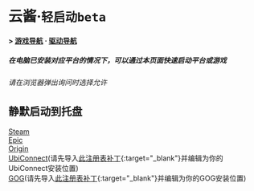 # 云酱·`轻启动beta`
#### > [游戏导航](README.md) · [驱动导航](Driver.md)
##### 在电脑已安装对应平台的情况下，可以通过本页面快速启动平台或游戏
###### 请在浏览器弹出询问时选择允许


## 静默启动到托盘
<a href="steam://silent -silent">Steam</a>  
<a href="com.epicgames.launcher://launch?silent=true">Epic</a>  
<a href="origin://launch -AutoStart">Origin</a>  
<a href="uplay2://launch">UbiConnect</a>(请先导入[此注册表补丁](attatch/uplay.reg){:target="_blank"}并编辑为你的UbiConnect安装位置)  
<a href="goggalaxy2://launch /launchViaAutoStart">GOG</a>(请先导入[此注册表补丁](attatch/gog.reg){:target="_blank"}并编辑为你的GOG安装位置)  

